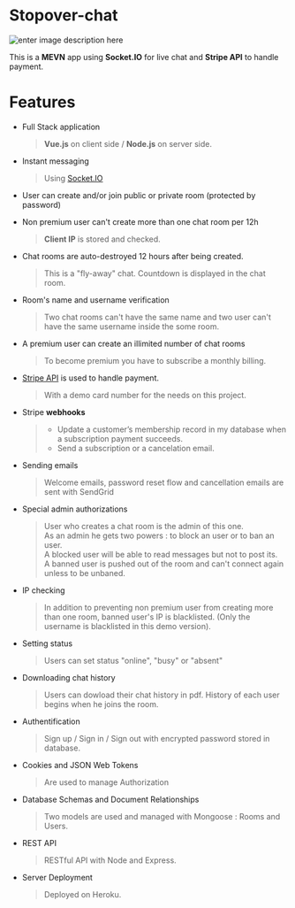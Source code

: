 # Stopover-chat

![enter image description here](https://www.antoineparat.com/img/stopover.png)

This is a **MEVN** app using **Socket.IO** for live chat and **Stripe API** to handle payment.

# Features 

- Full Stack application

  > **Vue.js** on client side / **Node.js** on server side.
  
- Instant messaging

  > Using [Socket.IO](https://socket.io/)
  
- User can create and/or join public or private room (protected by password)

- Non premium user can't create more than one chat room per 12h

  > **Client IP** is stored and checked.
  
- Chat rooms are auto-destroyed 12 hours after being created.

  > This is a "fly-away" chat. Countdown is displayed in the chat room.
  
- Room's name and username verification

  > Two chat rooms can't have the same name and two user can't have the same username inside the some room.
 
 - A premium user can create an illimited number of chat rooms
 
   > To become premium you have to subscribe a monthly billing.
  
 - [Stripe API](https://stripe.com/fr) is used to handle payment.
 
   > With a demo card number for the needs on this project.
   
  - Stripe **webhooks**

    > - Update a customer’s membership record in my database when a subscription payment succeeds.  
    > - Send a subscription or a cancelation email.
    
- Sending emails

  > Welcome emails, password reset flow and cancellation emails are sent with SendGrid

- Special admin authorizations

  > User who creates a chat room is the admin of this one.  
  As an admin he gets two powers : to block an user or to ban an user.  
  A blocked user will be able to read messages but not to post its.  
  A banned user is pushed out of the room and can't connect again unless to be unbaned. 
  
 - IP checking
 
   > In addition to preventing non premium user from creating more than one room,
  banned user's IP is blacklisted. (Only the username is blacklisted in this demo version).
  
- Setting status

  > Users can set status "online", "busy" or "absent"
  
- Downloading chat history 

  > Users can dowload their chat history in pdf. History of each user begins when he joins the room.

- Authentification

  > Sign up / Sign in / Sign out with encrypted password stored in database.
  
- Cookies and JSON Web Tokens

  > Are used to manage Authorization  
  
- Database Schemas and Document Relationships

  > Two models are used and managed with Mongoose : Rooms and Users.

- REST API

  > RESTful API with Node and Express.
  
- Server Deployment

  > Deployed on Heroku.
  
